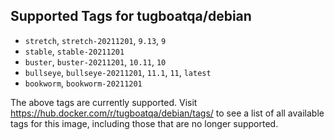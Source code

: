 ## Supported Tags for tugboatqa/debian

* `stretch`, `stretch-20211201`, `9.13`, `9`
* `stable`, `stable-20211201`
* `buster`, `buster-20211201`, `10.11`, `10`
* `bullseye`, `bullseye-20211201`, `11.1`, `11`, `latest`
* `bookworm`, `bookworm-20211201`

The above tags are currently supported. Visit https://hub.docker.com/r/tugboatqa/debian/tags/ to see a list of all available tags for this image, including those that are no longer supported.
